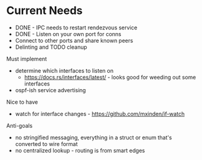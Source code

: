 # Current Needs
* DONE - IPC needs to restart rendezvous service
* DONE - Listen on your own port for conns
* Connect to other ports and share known peers
* Delinting and TODO cleanup


Must implement
* determine which interfaces to listen on
  * https://docs.rs/interfaces/latest/  - looks good for weeding out some interfaces
* ospf-ish service advertising


Nice to have
* watch for interface changes - https://github.com/mxinden/if-watch

Anti-goals
* no stringified messaging, everything in a struct or enum that's converted to wire format
* no centralized lookup - routing is from smart edges
